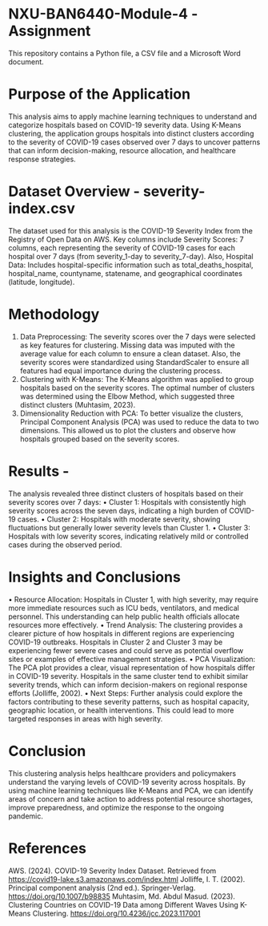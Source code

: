 # NXU-BAN6440-Module-4 -Assignment
This repository contains a Python file, a CSV file and a Microsoft Word document.

# Purpose of the Application 
This analysis aims to apply machine learning techniques to understand and categorize hospitals based on COVID-19 severity data. Using K-Means clustering, the application groups hospitals into distinct clusters according to the severity of COVID-19 cases observed over 7 days to uncover patterns that can inform decision-making, resource allocation, and healthcare response strategies.

# Dataset Overview - severity-index.csv
The dataset used for this analysis is the COVID-19 Severity Index from the Registry of Open Data on AWS. Key columns include Severity Scores: 7 columns, each representing the severity of COVID-19 cases for each hospital over 7 days (from severity_1-day to severity_7-day). Also, Hospital Data: Includes hospital-specific information such as total_deaths_hospital, hospital_name, countyname, statename, and geographical coordinates (latitude, longitude). 

# Methodology
1.	Data Preprocessing: The severity scores over the 7 days were selected as key features for clustering. Missing data was imputed with the average value for each column to ensure a clean dataset. Also, the severity scores were standardized using StandardScaler to ensure all features had equal importance during the clustering process.
2.	Clustering with K-Means: The K-Means algorithm was applied to group hospitals based on the severity scores. The optimal number of clusters was determined using the Elbow Method, which suggested three distinct clusters (Muhtasim, 2023).
3.	Dimensionality Reduction with PCA: To better visualize the clusters, Principal Component Analysis (PCA) was used to reduce the data to two dimensions. This allowed us to plot the clusters and observe how hospitals grouped based on the severity scores.
   
# Results - 
The analysis revealed three distinct clusters of hospitals based on their severity scores over 7 days:
•	Cluster 1: Hospitals with consistently high severity scores across the seven days, indicating a high burden of COVID-19 cases.
•	Cluster 2: Hospitals with moderate severity, showing fluctuations but generally lower severity levels than Cluster 1.
•	Cluster 3: Hospitals with low severity scores, indicating relatively mild or controlled cases during the observed period.

# Insights and Conclusions
•	Resource Allocation: Hospitals in Cluster 1, with high severity, may require more immediate resources such as ICU beds, ventilators, and medical personnel. This understanding can help public health officials allocate resources more effectively.
•	Trend Analysis: The clustering provides a clearer picture of how hospitals in different regions are experiencing COVID-19 outbreaks. Hospitals in Cluster 2 and Cluster 3 may be experiencing fewer severe cases and could serve as potential overflow sites or examples of effective management strategies.
•	PCA Visualization: The PCA plot provides a clear, visual representation of how hospitals differ in COVID-19 severity. Hospitals in the same cluster tend to exhibit similar severity trends, which can inform decision-makers on regional response efforts (Jolliffe, 2002).
•	Next Steps: Further analysis could explore the factors contributing to these severity patterns, such as hospital capacity, geographic location, or health interventions. This could lead to more targeted responses in areas with high severity.

# Conclusion
This clustering analysis helps healthcare providers and policymakers understand the varying levels of COVID-19 severity across hospitals. By using machine learning techniques like K-Means and PCA, we can identify areas of concern and take action to address potential resource shortages, improve preparedness, and optimize the response to the ongoing pandemic.

# References
AWS. (2024). COVID-19 Severity Index Dataset. Retrieved from https://covid19-lake.s3.amazonaws.com/index.html
Jolliffe, I. T. (2002). Principal component analysis (2nd ed.). Springer-Verlag. https://doi.org/10.1007/b98835
Muhtasim, Md. Abdul Masud. (2023). Clustering Countries on COVID-19 Data among Different Waves Using K-Means Clustering. https://doi.org/10.4236/jcc.2023.117001
